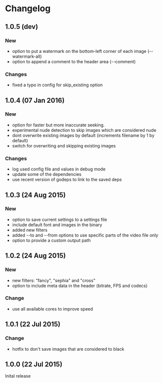 # Changelog


## 1.0.5 (dev)

### New
- option to put a watermark on the bottom-left corner of each image (--watermark-all)
- option to append a comment to the header area (--comment)

### Changes
- fixed a typo in config for skip_existing option

## 1.0.4 (07 Jan 2016)

### New
- option for faster but more inaccurate seeking.
- experimental nude detection to skip images which are considered nude
- dont overwrite existing images by default (increments filename by 1 by default)
- switch for overwriting and skipping existing images

### Changes
- log used config file and values in debug mode 
- update some of the dependencies
- use recent version of godeps to link to the saved deps

## 1.0.3 (24 Aug 2015)

### New
- option to save current settings to a settings file
- include default font and images in the binary
- added new filters
- added --to and --from options to use specific parts of the video file only
- option to provide a custom output path

## 1.0.2 (24 Aug 2015)

### New
- new filters: "fancy", "sephia" and "cross"
- option to include meta data in the header (bitrate, FPS and codecs)

### Change
- use all available cores to improve speed
 
## 1.0.1 (22 Jul 2015)

### Change
- hotfix to don't save images that are considered to black

## 1.0.0 (22 Jul 2015)

Inital release





